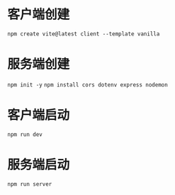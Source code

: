 # 客户端创建
`npm create vite@latest client --template vanilla`

# 服务端创建
`npm init -y`
`npm install cors dotenv express nodemon`

# 客户端启动
`npm run dev`

# 服务端启动
`npm run server`